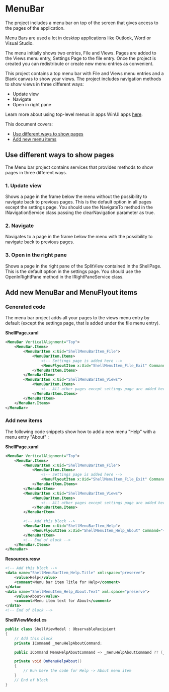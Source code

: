 # MenuBar

The project includes a menu bar on top of the screen that gives access to the pages of the application.

Menu Bars are used a lot in desktop applications like Outlook, Word or Visual Studio.

The menu initially shows two entries, File and Views. Pages are added to the Views menu entry, Settings Page to the file entry. Once the project is created you can redistribute or create new menu entries as convenient.

This project contains a top menu bar with File and Views menu entries and a Blank canvas to show your views. The project includes navigation methods to show views in three different ways:

- Update view
- Navigate
- Open in right pane

Learn more about using top-level menus in apps WinUI apps [here](https://docs.microsoft.com/windows/winui/api/microsoft.ui.xaml.controls.menubar?view=winui-3.0).

This document covers:

- [Use different ways to show pages](#navigation)
- [Add new menu items](#newmenuitems)

<a name="navigation"></a>

## Use different ways to show pages

The Menu bar project contains services that provides methods to show pages in three different ways.

### 1.  Update view

Shows a page in the frame below the menu without the possibility to navigate back to previous pages. This is the default option in all pages except the settings page. You should use the NavigateTo method in the INavigationService class passing the clearNavigation parameter as true.

### 2. Navigate

Navigates to a page in the frame below the menu with the possibility to navigate back to previous pages.

### 3. Open in the right pane

Shows a page in the right pane of the SplitView contained in the ShellPage. This is the default option in the settings page. You should use the OpenInRightPane method in the IRightPaneService class.

<a name="newmenuitems"></a>

## Add new MenuBar and MenuFlyout items

### Generated code

The menu bar project adds all your pages to the views menu entry by default (except the settings page, that is added under the file menu entry).

**ShellPage.xaml**

```xml
<MenuBar VerticalAlignment="Top">
    <MenuBar.Items>
        <MenuBarItem x:Uid="ShellMenuBarItem_File">
            <MenuBarItem.Items>
                <!-- Settings page is added here -->
                <MenuFlyoutItem x:Uid="ShellMenuItem_File_Exit" Command="{x:Bind ViewModel.MenuFileExitCommand}" />
            </MenuBarItem.Items>
        </MenuBarItem>
        <MenuBarItem x:Uid="ShellMenuBarItem_Views">
            <MenuBarItem.Items>
                <!-- All other pages except settings page are added here -->
            </MenuBarItem.Items>
        </MenuBarItem>
    </MenuBar.Items>
</MenuBar>
```

### Add new items

The following code snippets show how to add a new menu "Help" with a menu entry "About" :

**ShellPage.xaml**

```xml
<MenuBar VerticalAlignment="Top">
    <MenuBar.Items>
        <MenuBarItem x:Uid="ShellMenuBarItem_File">
            <MenuBarItem.Items>
                <!-- Settings page is added here -->
                <MenuFlyoutItem x:Uid="ShellMenuItem_File_Exit" Command="{x:Bind ViewModel.MenuFileExitCommand}" />
            </MenuBarItem.Items>
        </MenuBarItem>
        <MenuBarItem x:Uid="ShellMenuBarItem_Views">
            <MenuBarItem.Items>
                <!-- All other pages except settings page are added here -->
            </MenuBarItem.Items>
        </MenuBarItem>

        <!-- Add this block -->
        <MenuBarItem x:Uid="ShellMenuBarItem_Help">
            <MenuFlyoutItem x:Uid="ShellMenuItem_Help_About" Command="{x:Bind ViewModel.MenuHelpAboutCommand}" />
        </MenuBarItem>
        <!-- End of block -->
    </MenuBar.Items>
</MenuBar>
```

**Resources.resw**

```xml
<!-- Add this block -->
<data name="ShellMenuBarItem_Help.Title" xml:space="preserve">
    <value>Help</value>
    <comment>Menu bar item Title for Help</comment>
</data>
<data name="ShellMenuItem_Help_About.Text" xml:space="preserve">
    <value>About</value>
    <comment>Menu item text for About</comment>
</data>
<!-- End of block -->
```

**ShellViewModel.cs**

```csharp
public class ShellViewModel : ObservableRecipient
{
    // Add this block
    private ICommand _menuHelpAboutCommand;

    public ICommand MenuHelpAboutCommand => _menuHelpAboutCommand ?? (_menuHelpAboutCommand = new RelayCommand(OnMenuHelpAbout));

    private void OnMenuHelpAbout()
    {
        // Run here the code for Help -> About menu item
    }
    // End of block
}
```